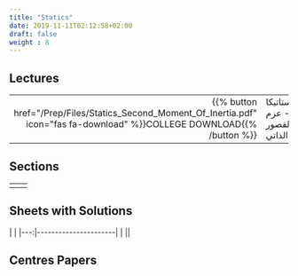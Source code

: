 ```yaml
---
title: "Statics"
date: 2019-11-11T02:12:58+02:00
draft: false
weight : 8
---
```



## Lectures
| ||
|---:|----------------------|
| {{% button href="/Prep/Files/Statics_Second_Moment_Of_Inertia.pdf" icon="fas fa-download" %}}COLLEGE DOWNLOAD{{% /button %}} |ستاتيكا - عزم القصور الذاتي|

## Sections

|  | |
|---:|----------------------|
| || 

## Sheets with Solutions

  | |
|---:|----------------------|
| || 

## Centres Papers 

|  | |
|---:|----------------------|

